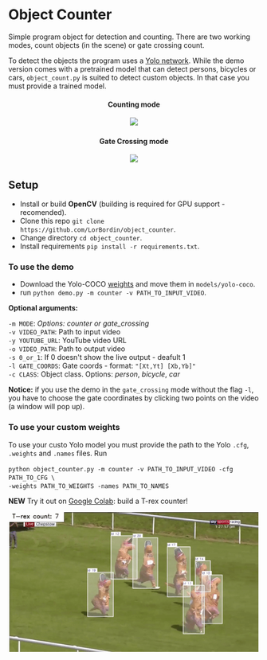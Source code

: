 # Object Counter

Simple program object for detection and counting. There are two working modes, count objects (in the scene) or gate crossing count. 

To detect the objects the program uses a [Yolo network](https://github.com/AlexeyAB/darknet). While the demo version comes with a pretrained model that can detect persons, bicycles or cars, `object_count.py` is suited to detect custom objects. In that case you must provide a trained model.

<div align="center">
	<h4>Counting mode</h4>
	<img src="https://raw.githubusercontent.com/LorBordin/object_counter/master/examples/football.gif" width="500">
</div> 

<div align="center">
	<h4>Gate Crossing mode</h4>
	<img src="https://raw.githubusercontent.com/LorBordin/object_counter/master/examples/cars.gif" width="500">
</div> 


## Setup

- Install or build **OpenCV** (building is required for GPU support - recomended). 
- Clone this repo `git clone https://github.com/LorBordin/object_counter`.
- Change directory `cd object_counter`.
- Install  requirements `pip install -r requirements.txt`.

### To use the demo
- Download the Yolo-COCO [weights](https://github.com/AlexeyAB/darknet/releases/download/darknet_yolo_v3_optimal/yolov4.weights) and move them in `models/yolo-coco`.
- run `python demo.py -m counter -v PATH_TO_INPUT_VIDEO`.

**Optional arguments:**
	
  `-m MODE`: *Options: *counter* or *gate_crossing**  
  `-v VIDEO_PATH`: Path to input video  
  `-y YOUTUBE_URL`: YouTube video URL  
  `-o VIDEO_PATH`: Path to output video  
  `-s 0_or_1`: If 0 doesn't show the live output - deafult 1  
  `-l GATE_COORDS`: Gate coords - format: `"[Xt,Yt] [Xb,Yb]"`  
  `-c CLASS`: Object class. Options: *person*, *bicycle*, *car*
  
**Notice:** if you use the demo in the `gate_crossing` mode without the flag `-l`, you have to choose the gate coordinates by clicking two points on the video (a window will pop up).

### To use your custom weights

To use your custo Yolo model you must provide the path to the Yolo `.cfg`, `.weights` and `.names` files. 
Run 

`python object_counter.py -m counter -v PATH_TO_INPUT_VIDEO -cfg PATH_TO_CFG \ `   
`-weights PATH_TO_WEIGHTS -names PATH_TO_NAMES`

**NEW** Try it out on [Google Colab](https://github.com/LorBordin/object_counter/blob/master/notebooks/T_rex_counter.ipynb): build a T-rex counter! 

<div align="center">
	<img src="https://raw.githubusercontent.com/LorBordin/object_counter/master/examples/t-rex_run.gif" width="500">
</div> 